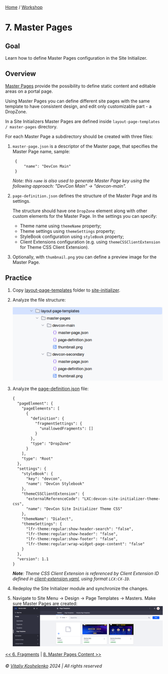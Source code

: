 [Home](../../../README.md) / [Workshop](../README.md) 

# 7. Master Pages

## Goal 

Learn how to define Master Pages configuration in the Site Initializer.

## Overview

[Master Pages](https://learn.liferay.com/w/dxp/site-building/creating-pages/defining-headers-and-footers/master-page-templates) provide the possibility to define static content and editable areas on a portal page.

Using Master Pages you can define different site pages with the same template to have consistent design, and edit only customizable part - a DropZone.

In a Site Initializers Master Pages are defined inside `layout-page-templates / master-pages` directory.

For each Master Page a subdirectory should be created with three files:

1. `master-page.json` is a descriptor of the Master page, that specifies the Master Page name, sample:

        {
            "name": "DevCon Main"
        }
    _Note: this `name` is also used to generate Master Page key using the following approach: "DevCon Main" → "devcon-main"._

2. `page-definition.json` defines the structure of the Master Page and its settings.
    
    The structure should have one `DropZone` element along with other custom elements for the Master Page.
    In the settings you can specify:
    - Theme name using `themeName` property; 
    - Theme settings using `themeSettings` property; 
    - StyleBook configuration using `styleBook` property; 
    - Client Extensions configuration (e.g. using `themeCSSClientExtension` for Theme CSS Client Extension).

3. Optionally, with `thumbnail.png` you can define a preview image for the Master Page. 

## Practice

1. Copy [layout-page-templates](../../../exercises/exercise-07/layout-page-templates) folder to [site-initializer](../../../modules/devcon-site-initializer/src/main/resources/site-initializer).

2. Analyze the file structure:

   ![01.png](images/01.png)

3. Analyze the [page-definition.json](../../../exercises/exercise-07/layout-page-templates/master-pages/devcon-main/page-definition.json) file:

       {
         "pageElement": {
           "pageElements": [
             {
               "definition": {
                 "fragmentSettings": {
                   "unallowedFragments": []
                 }
               },
               "type": "DropZone"
             }
           ],
           "type": "Root"
         },
         "settings": {
           "styleBook": {
             "key": "devcon",
             "name": "DevCon Stylebook"
           },
           "themeCSSClientExtension": {
             "externalReferenceCode": "LXC:devcon-site-initializer-theme-css",
             "name": "DevCon Site Initializer Theme CSS"
           },
           "themeName": "Dialect",
           "themeSettings": {
             "lfr-theme:regular:show-header-search": "false",
             "lfr-theme:regular:show-header": "false",
             "lfr-theme:regular:show-footer": "false",
             "lfr-theme:regular:wrap-widget-page-content": "false"
           }
         },
         "version": 1.1
       }

    _**Note**: Theme CSS Client Extension is referenced by Client Extension ID defined in [client-extension.yaml](../../../client-extensions/devcon-site-initializer-theme-css/client-extension.yaml), using format `LCX:CX-ID`._

4. Redeploy the Site Initializer module and synchronize the changes.

5. Navigate to Site Menu → Design → Page Templates → Masters. Make sure Master Pages are created:
![02.png](images/02.png)

[<< 6. Fragments](../06-fragments/README.md) | [8. Master Pages Content >> ](../08-master-pages-content/README.md)

###### © [Vitaliy Koshelenko](https://www.linkedin.com/in/vitaliy-koshelenko) 2024 | All rights reserved